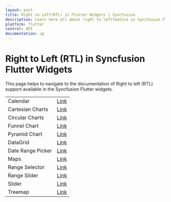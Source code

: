 ```yaml
---
layout: post
title: Right to Left(RTL) in Flutter Widgets | Syncfusion
description: Learn here all about right to leftfeature in Syncfusion Flutter Widgets and their reference links for each widget.
platform: flutter
control: API
documentation: ug
---
```


# Right to Left (RTL) in Syncfusion Flutter Widgets

This page helps to navigate to the documentation of Right to left (RTL) support available in the Syncfusion Flutter widgets.

<table>
	<tr>
        <td>
            Calendar
        </td>
        <td>
            <a href="https://help.syncfusion.com/flutter/calendar/right-to-left">Link</a>
        </td>
    </tr>
    <tr>
        <td>
            Cartesian Charts
        </td>
        <td>
            <a href="https://help.syncfusion.com/flutter/cartesian-charts/rtl-support">Link</a>
        </td>
    </tr>
    <tr>
        <td>
            Circular Charts
        </td>
        <td>
            <a href="https://help.syncfusion.com/flutter/circular-charts/rtl-support">Link</a>
        </td>
    </tr>
    <tr>
        <td>
           Funnel Chart
        </td>
        <td>
            <a href="https://help.syncfusion.com/flutter/funnel-chart/rtl-support">Link</a>
        </td>
    </tr>
    <tr>
        <td>
            Pyramid Chart
        </td>
        <td>
            <a href="https://help.syncfusion.com/flutter/pyramid-chart/rtl-support">Link</a>
        </td>
    </tr>
    <tr>
        <td>
            DataGrid
        </td>
        <td>
            <a href="https://help.syncfusion.com/flutter/datagrid/rtl-support">Link</a>
        </td>
    </tr>
    <tr>
        <td>
          Date Range Picker
        </td>
       <td>
           <a href="https://help.syncfusion.com/flutter/daterangepicker/right-to-left">Link</a>
      </td>
    </tr>
    <tr>
        <td>
            Maps
        </td>
        <td>
            <a href="https://help.syncfusion.com/flutter/maps/right-to-left">Link</a>
        </td>
    </tr>
	<tr>
        <td>
            Range Selector
        </td>
        <td>
            <a href="https://help.syncfusion.com/flutter/range-selector/right-to-left">Link</a>
        </td>
    </tr>
    <tr>
        <td>
            Range Slider
        </td>
        <td>
            <a href="https://help.syncfusion.com/flutter/range-slider/right-to-left">Link</a>
        </td>
    </tr>
    <tr>
        <td>
            Slider
        </td>
        <td>
            <a href="https://help.syncfusion.com/flutter/slider/right-to-left">Link</a>
        </td>
    </tr>
    <tr>
        <td>
            Treemap
        </td>
        <td>
            <a href="https://help.syncfusion.com/flutter/treemap/right-to-left">Link</a>
        </td>
    </tr>
</table>
